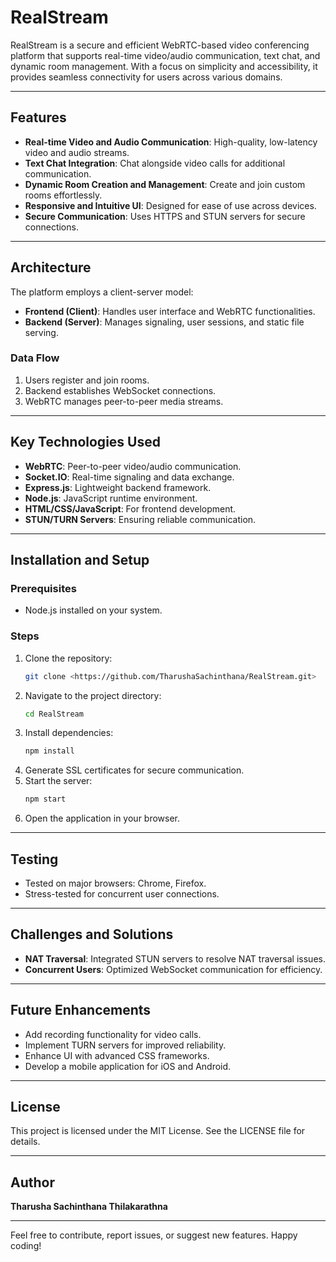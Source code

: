 # RealStream

RealStream is a secure and efficient WebRTC-based video conferencing platform that supports real-time video/audio communication, text chat, and dynamic room management. With a focus on simplicity and accessibility, it provides seamless connectivity for users across various domains.

---

## Features

- **Real-time Video and Audio Communication**: High-quality, low-latency video and audio streams.
- **Text Chat Integration**: Chat alongside video calls for additional communication.
- **Dynamic Room Creation and Management**: Create and join custom rooms effortlessly.
- **Responsive and Intuitive UI**: Designed for ease of use across devices.
- **Secure Communication**: Uses HTTPS and STUN servers for secure connections.

---

## Architecture

The platform employs a client-server model:

- **Frontend (Client)**: Handles user interface and WebRTC functionalities.
- **Backend (Server)**: Manages signaling, user sessions, and static file serving.

### Data Flow

1. Users register and join rooms.
2. Backend establishes WebSocket connections.
3. WebRTC manages peer-to-peer media streams.

---

## Key Technologies Used

- **WebRTC**: Peer-to-peer video/audio communication.
- **Socket.IO**: Real-time signaling and data exchange.
- **Express.js**: Lightweight backend framework.
- **Node.js**: JavaScript runtime environment.
- **HTML/CSS/JavaScript**: For frontend development.
- **STUN/TURN Servers**: Ensuring reliable communication.

---

## Installation and Setup

### Prerequisites

- Node.js installed on your system.

### Steps

1. Clone the repository:
   ```bash
   git clone <https://github.com/TharushaSachinthana/RealStream.git>
   ```
2. Navigate to the project directory:
   ```bash
   cd RealStream
   ```
3. Install dependencies:
   ```bash
   npm install
   ```
4. Generate SSL certificates for secure communication.
5. Start the server:
   ```bash
   npm start
   ```
6. Open the application in your browser.

---

## Testing

- Tested on major browsers: Chrome, Firefox.
- Stress-tested for concurrent user connections.

---

## Challenges and Solutions

- **NAT Traversal**: Integrated STUN servers to resolve NAT traversal issues.
- **Concurrent Users**: Optimized WebSocket communication for efficiency.

---

## Future Enhancements

- Add recording functionality for video calls.
- Implement TURN servers for improved reliability.
- Enhance UI with advanced CSS frameworks.
- Develop a mobile application for iOS and Android.

---

## License

This project is licensed under the MIT License. See the LICENSE file for details.

---

## Author

**Tharusha Sachinthana Thilakarathna**

---

Feel free to contribute, report issues, or suggest new features. Happy coding!

